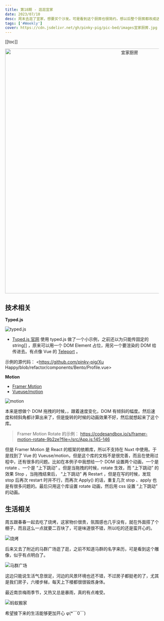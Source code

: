 ```yaml
---
title: 第18期 - 逛逛宜家
date: 2023/07/10
desc: 周末去逛了宜家，想要买个沙发。可是看到这个厨房也很简约，想以后整个厨房都改成这样。
tags: ['#Weekly']
cover: https://cdn.jsdelivr.net/gh/pinky-pig/pic-bed/images宜家厨房.jpg
---
```


[[toc]]

<p align="center">
  <img alt="宜家厨房" src="https://cdn.jsdelivr.net/gh/pinky-pig/pic-bed/images宜家厨房.jpg" width=800 />
</p>

## 技术相关

**Typed.js**

![typed.js](https://cdn.jsdelivr.net/gh/pinky-pig/pic-bed/imagestyped.js.gif)

- [Typed.js 官网](https://github.com/mattboldt/typed.js/)
  使用 typed.js 做了一个小示例，之前还以为只能传固定的 string[] ，原来可以用一个 DOM Element 占位，用另一个要渲染的 DOM 给传进去。有点像 Vue 的 [Teleport](https://cn.vuejs.org/guide/built-ins/teleport.html#teleport) 。

示例的源代码： <https://github.com/pinky-pig/Xu Happy/blob/refactor/components/Bento/Profile.vue>

**Motion**

- [Framer Motion](https://www.framer.com/motion/)
- [Vueuse/motion](https://motion.vueuse.org/getting-started/introduction)

![motion](https://cdn.jsdelivr.net/gh/pinky-pig/pic-bed/imagesmotion.gif)

本来是想做个 DOM 拖拽的时候，，跟着速度变化，DOM 有倾斜的幅度。然后速度和倾斜角都计算出来了，但是旋转的时候的动画效果不好，然后就想起来了这个库。

> Framer Motion Rotate 的示例： <https://codesandbox.io/s/framer-motion-rotate-9b2ze?file=/src/App.js:145-146>

但是 Framer Motion 是 React 的框架的依赖库，所以不支持在 Nuxt 中使用。于是找到了 Vue 的 Vueuse/motion，但是这个库的文档不是很完善，而且在使用过程中，还有很多的问题。比如在本例子中我想给一个 DOM 设置两个动画，一个是 rotate 、一个是 “上下跳动” 。但是当拖拽的时候，rotate 生效，而 “上下跳动” 的效果 Stop ，当拖拽结束后， “上下跳动” 再 Restart ，但是在写的时候，发现 stop 后再次 restart 时并不行，而再次 Apply() 的话，重复几次 stop 、apply 也是有很多问题的。最后只用这个库设置 rotate 动画，然后用 css 设置 “上下跳动” 的动画。

## 生活相关

周五跟春春一起去吃了烧烤，这家物价很贵，氛围感也几乎没有，就在外面搭了个棚子，而且这么一点就要二百块了，可是味道很不错，所以吃的还是蛮开心的。

![烧烤](https://cdn.jsdelivr.net/gh/pinky-pig/pic-bed/images烧烤.jpg)

后来又去了附近的马群广场逛了逛，之前不知道马群的名字来历，可是看到这个雕像，似乎有点明白了。

![马群广场](https://cdn.jsdelivr.net/gh/pinky-pig/pic-bed/images马群广场.jpg)

这边只能说生活气息很足，河边的风景环境也还不错，不过房子都挺老的了，尤其是我们房子，六楼步梯，每天上下楼都很很锻炼身体。

最近南京梅雨季节，又热又总是暴雨，真的有点难受。

![蚂蚁搬家](https://cdn.jsdelivr.net/gh/pinky-pig/pic-bed/images蚂蚁搬家.jpg)

希望接下来的生活能够更加开心 φ(\*￣0￣)
